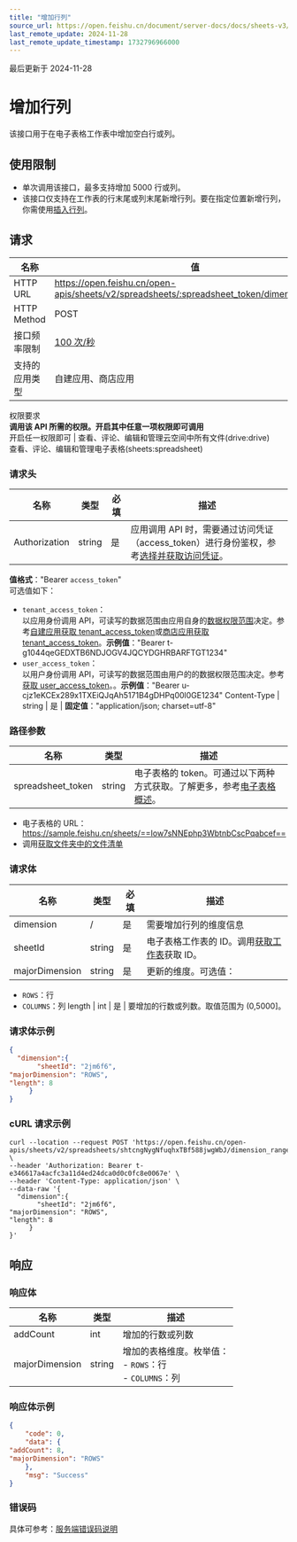 ```yaml
---
title: "增加行列"
source_url: https://open.feishu.cn/document/server-docs/docs/sheets-v3/sheet-rowcol/add-rows-or-columns
last_remote_update: 2024-11-28
last_remote_update_timestamp: 1732796966000
---
```

最后更新于 2024-11-28

# 增加行列

该接口用于在电子表格工作表中增加空白行或列。

## 使用限制

- 单次调用该接口，最多支持增加 5000 行或列。
- 该接口仅支持在工作表的行末尾或列末尾新增行列。要在指定位置新增行列，你需使用[插入行列](https://open.feishu.cn/document/ukTMukTMukTM/uQjMzUjL0IzM14CNyMTN)。

## 请求
名称 | 值
---|---
HTTP URL | https://open.feishu.cn/open-apis/sheets/v2/spreadsheets/:spreadsheet_token/dimension_range
HTTP Method | POST
接口频率限制 | [100 次/秒](https://open.feishu.cn/document/ukTMukTMukTM/uUzN04SN3QjL1cDN)
支持的应用类型 | 自建应用、商店应用
权限要求  
 **调用该 API 所需的权限。开启其中任意一项权限即可调用**  
开启任一权限即可 | 查看、评论、编辑和管理云空间中所有文件(drive:drive)  
查看、评论、编辑和管理电子表格(sheets:spreadsheet)

### 请求头

名称 | 类型 | 必填 | 描述
--- | --- | --- | ---
Authorization | string | 是 | 应用调用 API 时，需要通过访问凭证（access_token）进行身份鉴权，参考[选择并获取访问凭证](https://open.feishu.cn/document/ukTMukTMukTM/uMTNz4yM1MjLzUzM#5aa2e490)。  
**值格式**："Bearer `access_token`"  
可选值如下：  
- `tenant_access_token`：  
	以应用身份调用 API，可读写的数据范围由应用自身的[数据权限范围](https://open.feishu.cn/document/home/introduction-to-scope-and-authorization/configure-app-data-permissions)决定。参考[自建应用获取 tenant_access_token](https://open.feishu.cn/document/ukTMukTMukTM/ukDNz4SO0MjL5QzM/auth-v3/auth/tenant_access_token_internal)或[商店应用获取 tenant_access_token](https://open.feishu.cn/document/ukTMukTMukTM/ukDNz4SO0MjL5QzM/auth-v3/auth/tenant_access_token)。**示例值**："Bearer t-g1044qeGEDXTB6NDJOGV4JQCYDGHRBARFTGT1234"  
- `user_access_token`：  
    以用户身份调用 API，可读写的数据范围由用户的的数据权限范围决定。参考[获取 user_access_token](https://open.feishu.cn/document/uAjLw4CM/ukTMukTMukTM/authentication-management/access-token/get-user-access-token)。。**示例值**："Bearer u-cjz1eKCEx289x1TXEiQJqAh5171B4gDHPq00l0GE1234"
Content-Type | string | 是 | **固定值**："application/json; charset=utf-8"

### 路径参数

名称 | 类型 | 描述
--- | --- | ---
spreadsheet_token | string | 电子表格的 token。可通过以下两种方式获取。了解更多，参考[电子表格概述](https://open.feishu.cn/document/ukTMukTMukTM/uATMzUjLwEzM14CMxMTN/overview)。  
-  电子表格的 URL：https://sample.feishu.cn/sheets/==Iow7sNNEphp3WbtnbCscPqabcef==  
- 调用[获取文件夹中的文件清单](https://open.feishu.cn/document/uAjLw4CM/ukTMukTMukTM/reference/drive-v1/file/list)

### 请求体

名称 | 类型 | 必填 | 描述
--- | --- | --- | ---
dimension | / | 是 | 需要增加行列的维度信息
sheetId | string | 是 | 电子表格工作表的 ID。调用[获取工作表](https://open.feishu.cn/document/ukTMukTMukTM/uUDN04SN0QjL1QDN/sheets-v3/spreadsheet-sheet/query)获取 ID。
majorDimension | <md-text type="field-type" >string | 是 | 更新的维度。可选值：  

- `ROWS`：行   
- `COLUMNS`：列
length | <md-text type="field-type" >int | 是 | 要增加的行数或列数。取值范围为 (0,5000]。

### 请求体示例
```json
{
  "dimension":{
       "sheetId": "2jm6f6",
"majorDimension": "ROWS",
"length": 8
     }
}
```
###  cURL 请求示例
```
curl --location --request POST 'https://open.feishu.cn/open-apis/sheets/v2/spreadsheets/shtcngNygNfuqhxTBf588jwgWbJ/dimension_range' \
--header 'Authorization: Bearer t-e346617a4acfc3a11d4ed24dca0d0c0fc8e0067e' \
--header 'Content-Type: application/json' \
--data-raw '{
  "dimension":{
       "sheetId": "2jm6f6",
"majorDimension": "ROWS",
"length": 8
     }
}'
```
## 响应
### 响应体
|名称|类型|描述|
|--|-----|--|
|addCount|int |增加的行数或列数|
|majorDimension|string |增加的表格维度。枚举值：<br> - `ROWS`：行 <br>- `COLUMNS`：列|
### 响应体示例 
```json
{
    "code": 0,
    "data": {
"addCount": 8,
"majorDimension": "ROWS"
    },
    "msg": "Success"
}

```
### 错误码

具体可参考：[服务端错误码说明](https://open.feishu.cn/document/ukTMukTMukTM/ugjM14COyUjL4ITN)
